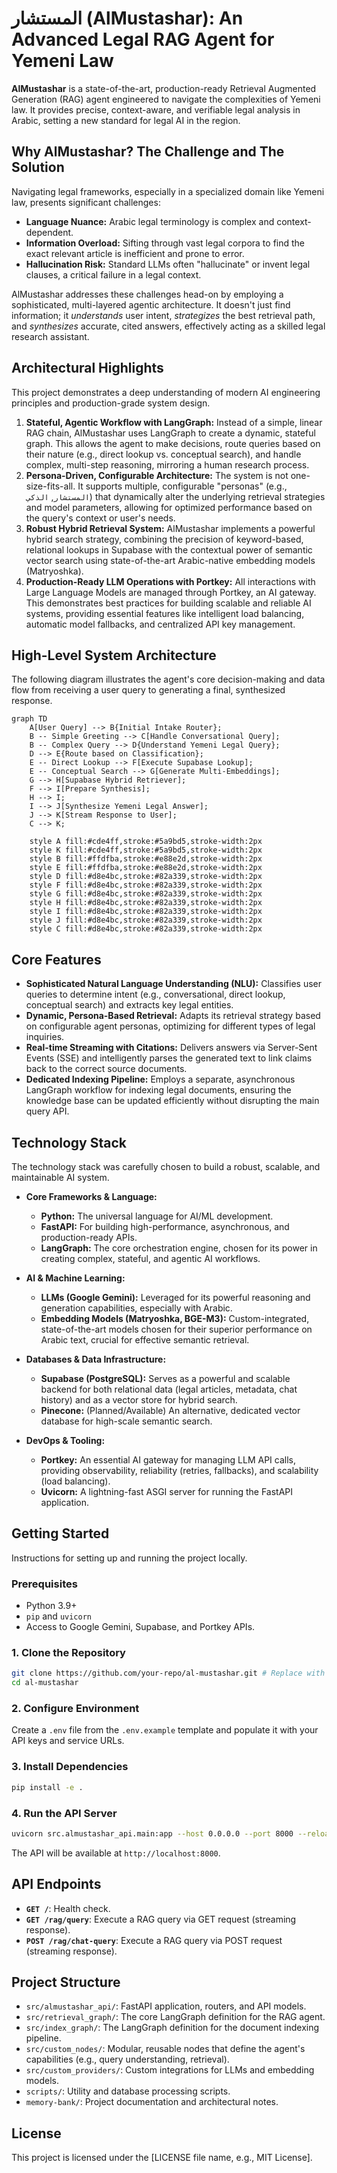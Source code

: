 # المستشار (AlMustashar): An Advanced Legal RAG Agent for Yemeni Law


**AlMustashar** is a state-of-the-art, production-ready Retrieval Augmented Generation (RAG) agent engineered to navigate the complexities of Yemeni law. It provides precise, context-aware, and verifiable legal analysis in Arabic, setting a new standard for legal AI in the region.

## Why AlMustashar? The Challenge and The Solution

Navigating legal frameworks, especially in a specialized domain like Yemeni law, presents significant challenges:

*   **Language Nuance:** Arabic legal terminology is complex and context-dependent.
*   **Information Overload:** Sifting through vast legal corpora to find the exact relevant article is inefficient and prone to error.
*   **Hallucination Risk:** Standard LLMs often "hallucinate" or invent legal clauses, a critical failure in a legal context.

AlMustashar addresses these challenges head-on by employing a sophisticated, multi-layered agentic architecture. It doesn't just find information; it *understands* user intent, *strategizes* the best retrieval path, and *synthesizes* accurate, cited answers, effectively acting as a skilled legal research assistant.

## Architectural Highlights

This project demonstrates a deep understanding of modern AI engineering principles and production-grade system design.

1.  **Stateful, Agentic Workflow with LangGraph:** Instead of a simple, linear RAG chain, AlMustashar uses LangGraph to create a dynamic, stateful graph. This allows the agent to make decisions, route queries based on their nature (e.g., direct lookup vs. conceptual search), and handle complex, multi-step reasoning, mirroring a human research process.
2.  **Persona-Driven, Configurable Architecture:** The system is not one-size-fits-all. It supports multiple, configurable "personas" (e.g., `المستشار`, `الذكي`) that dynamically alter the underlying retrieval strategies and model parameters, allowing for optimized performance based on the query's context or user's needs.
3.  **Robust Hybrid Retrieval System:** AlMustashar implements a powerful hybrid search strategy, combining the precision of keyword-based, relational lookups in Supabase with the contextual power of semantic vector search using state-of-the-art Arabic-native embedding models (Matryoshka).
4.  **Production-Ready LLM Operations with Portkey:** All interactions with Large Language Models are managed through Portkey, an AI gateway. This demonstrates best practices for building scalable and reliable AI systems, providing essential features like intelligent load balancing, automatic model fallbacks, and centralized API key management.

## High-Level System Architecture

The following diagram illustrates the agent's core decision-making and data flow from receiving a user query to generating a final, synthesized response.

```mermaid
graph TD
    A[User Query] --> B{Initial Intake Router};
    B -- Simple Greeting --> C[Handle Conversational Query];
    B -- Complex Query --> D{Understand Yemeni Legal Query};
    D --> E{Route based on Classification};
    E -- Direct Lookup --> F[Execute Supabase Lookup];
    E -- Conceptual Search --> G[Generate Multi-Embeddings];
    G --> H[Supabase Hybrid Retriever];
    F --> I[Prepare Synthesis];
    H --> I;
    I --> J[Synthesize Yemeni Legal Answer];
    J --> K[Stream Response to User];
    C --> K;

    style A fill:#cde4ff,stroke:#5a9bd5,stroke-width:2px
    style K fill:#cde4ff,stroke:#5a9bd5,stroke-width:2px
    style B fill:#ffdfba,stroke:#e88e2d,stroke-width:2px
    style E fill:#ffdfba,stroke:#e88e2d,stroke-width:2px
    style D fill:#d8e4bc,stroke:#82a339,stroke-width:2px
    style F fill:#d8e4bc,stroke:#82a339,stroke-width:2px
    style G fill:#d8e4bc,stroke:#82a339,stroke-width:2px
    style H fill:#d8e4bc,stroke:#82a339,stroke-width:2px
    style I fill:#d8e4bc,stroke:#82a339,stroke-width:2px
    style J fill:#d8e4bc,stroke:#82a339,stroke-width:2px
    style C fill:#d8e4bc,stroke:#82a339,stroke-width:2px
```

## Core Features

*   **Sophisticated Natural Language Understanding (NLU):** Classifies user queries to determine intent (e.g., conversational, direct lookup, conceptual search) and extracts key legal entities.
*   **Dynamic, Persona-Based Retrieval:** Adapts its retrieval strategy based on configurable agent personas, optimizing for different types of legal inquiries.
*   **Real-time Streaming with Citations:** Delivers answers via Server-Sent Events (SSE) and intelligently parses the generated text to link claims back to the correct source documents.
*   **Dedicated Indexing Pipeline:** Employs a separate, asynchronous LangGraph workflow for indexing legal documents, ensuring the knowledge base can be updated efficiently without disrupting the main query API.

## Technology Stack

The technology stack was carefully chosen to build a robust, scalable, and maintainable AI system.

*   **Core Frameworks & Language:**
    *   **Python:** The universal language for AI/ML development.
    *   **FastAPI:** For building high-performance, asynchronous, and production-ready APIs.
    *   **LangGraph:** The core orchestration engine, chosen for its power in creating complex, stateful, and agentic AI workflows.

*   **AI & Machine Learning:**
    *   **LLMs (Google Gemini):** Leveraged for its powerful reasoning and generation capabilities, especially with Arabic.
    *   **Embedding Models (Matryoshka, BGE-M3):** Custom-integrated, state-of-the-art models chosen for their superior performance on Arabic text, crucial for effective semantic retrieval.

*   **Databases & Data Infrastructure:**
    *   **Supabase (PostgreSQL):** Serves as a powerful and scalable backend for both relational data (legal articles, metadata, chat history) and as a vector store for hybrid search.
    *   **Pinecone:** (Planned/Available) An alternative, dedicated vector database for high-scale semantic search.

*   **DevOps & Tooling:**
    *   **Portkey:** An essential AI gateway for managing LLM API calls, providing observability, reliability (retries, fallbacks), and scalability (load balancing).
    *   **Uvicorn:** A lightning-fast ASGI server for running the FastAPI application.

## Getting Started

Instructions for setting up and running the project locally.

### Prerequisites

*   Python 3.9+
*   `pip` and `uvicorn`
*   Access to Google Gemini, Supabase, and Portkey APIs.

### 1. Clone the Repository

```bash
git clone https://github.com/your-repo/al-mustashar.git # Replace with actual repo URL
cd al-mustashar
```

### 2. Configure Environment

Create a `.env` file from the `.env.example` template and populate it with your API keys and service URLs.

### 3. Install Dependencies

```bash
pip install -e .
```

### 4. Run the API Server

```bash
uvicorn src.almustashar_api.main:app --host 0.0.0.0 --port 8000 --reload
```

The API will be available at `http://localhost:8000`.

## API Endpoints

*   **`GET /`**: Health check.
*   **`GET /rag/query`**: Execute a RAG query via GET request (streaming response).
*   **`POST /rag/chat-query`**: Execute a RAG query via POST request (streaming response).

## Project Structure

*   `src/almustashar_api/`: FastAPI application, routers, and API models.
*   `src/retrieval_graph/`: The core LangGraph definition for the RAG agent.
*   `src/index_graph/`: The LangGraph definition for the document indexing pipeline.
*   `src/custom_nodes/`: Modular, reusable nodes that define the agent's capabilities (e.g., query understanding, retrieval).
*   `src/custom_providers/`: Custom integrations for LLMs and embedding models.
*   `scripts/`: Utility and database processing scripts.
*   `memory-bank/`: Project documentation and architectural notes.

## License

This project is licensed under the [LICENSE file name, e.g., MIT License].
